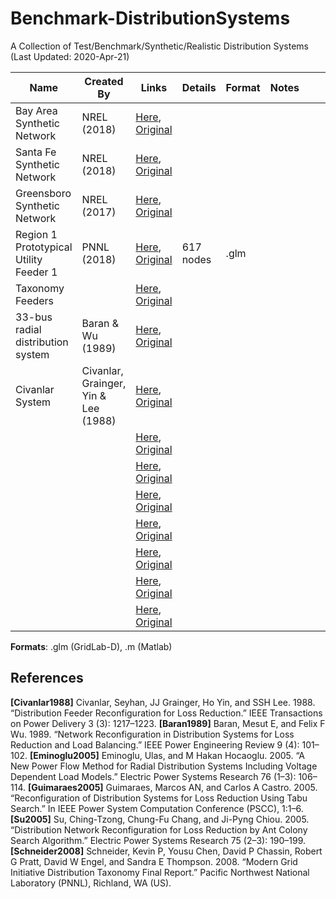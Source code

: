 # Benchmark-DistributionSystems
A Collection of Test/Benchmark/Synthetic/Realistic Distribution Systems (Last Updated: 2020-Apr-21)



| Name | Created By | Links | Details | Format | Notes |      |      |      | References |
| ---- | ---- | ---- | ---- | ---- | ---- | ---- | ---- | ---- | ---- |
| Bay Area Synthetic Network | NREL (2018) | [Here](), [Original](https://egriddata.org/dataset/bay-area-synthetic-network) |      |      |      |      |      |      |      |
| Santa Fe Synthetic Network | NREL (2018) | [Here](), [Original](https://egriddata.org/dataset/santa-fe-synthetic-network) |      |      |      |      |      |      |      |
| Greensboro Synthetic Network | NREL (2017) | [Here](), [Original](https://egriddata.org/dataset/greensboro-synthetic-network) |      |      |      |      |      |      |      |
| Region 1 Prototypical Utility Feeder 1 | PNNL (2018) | [Here](./PNNL/R1UtilityFeeder1/R1-12.47-1.glm), [Original](https://egriddata.org/dataset/region-1-prototypical-utility-feeder-1) | 617 nodes | .glm |      |      |      |      | [Schneider2008] |
| Taxonomy Feeders |      | [Here](./PNNL/TaxonomyFeeders/), [Original](https://egriddata.org/dataset/taxonomy-feeders) |      |      |      |      |      |      | [Schneider2008] |
| 33-bus radial distribution system | Baran & Wu (1989) | [Here](), [Original](https://egriddata.org/dataset/33-bus-radial-distribution-system) |      |      |      |      |      |      | [Baran1989] |
| Civanlar System | Civanlar, Grainger, Yin & Lee (1988) | [Here](), [Original]() |      |      |      |      |      |      | [Civanlar1988] |
|      |      | [Here](), [Original]() |      |      |      |  |      |      | [Eminoglu2005] |
|      |      | [Here](), [Original]() |      |      |      |      |      |      | [Guimaraes2005] |
|      |      | [Here](), [Original]() |      |      |      |      |      |      | [Su2005] |
|      |      | [Here](), [Original]() |      |      |      |      |      |      |      |
|      |      | [Here](), [Original]() |      |      |      |      |      |      |      |
|      |      | [Here](), [Original]() |      |      |      |      |      |      |      |
|      |      | [Here](), [Original]() |      |      |      |      |      |      |      |



**Formats**: .glm (GridLab-D), .m (Matlab)


## References

**[Civanlar1988]** Civanlar, Seyhan, JJ Grainger, Ho Yin, and SSH Lee. 1988. “Distribution Feeder Reconfiguration for Loss Reduction.” IEEE Transactions on Power Delivery 3 (3): 1217–1223.
**[Baran1989]** Baran, Mesut E, and Felix F Wu. 1989. “Network Reconfiguration in Distribution Systems for Loss Reduction and Load Balancing.” IEEE Power Engineering Review 9 (4): 101–102.
**[Eminoglu2005]** Eminoglu, Ulas, and M Hakan Hocaoglu. 2005. “A New Power Flow Method for Radial Distribution Systems Including Voltage Dependent Load Models.” Electric Power Systems Research 76 (1–3): 106–114.
**[Guimaraes2005]** Guimaraes, Marcos AN, and Carlos A Castro. 2005. “Reconfiguration of Distribution Systems for Loss Reduction Using Tabu Search.” In IEEE Power System Computation Conference (PSCC), 1:1–6.
**[Su2005]** Su, Ching-Tzong, Chung-Fu Chang, and Ji-Pyng Chiou. 2005. “Distribution Network Reconfiguration for Loss Reduction by Ant Colony Search Algorithm.” Electric Power Systems Research 75 (2–3): 190–199.**[Schneider2008]**  Schneider, Kevin P, Yousu Chen, David P Chassin, Robert G Pratt, David W Engel, and Sandra E Thompson. 2008. “Modern Grid Initiative Distribution Taxonomy Final Report.” Pacific Northwest National Laboratory (PNNL), Richland, WA (US).






